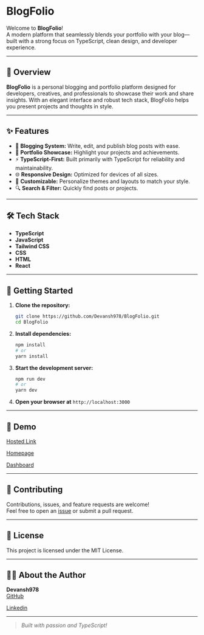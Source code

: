 # BlogFolio

Welcome to **BlogFolio**!  
A modern platform that seamlessly blends your portfolio with your blog—built with a strong focus on TypeScript, clean design, and developer experience.

---

## 🚀 Overview

**BlogFolio** is a personal blogging and portfolio platform designed for developers, creatives, and professionals to showcase their work and share insights. With an elegant interface and robust tech stack, BlogFolio helps you present projects and thoughts in style.

---

## ✨ Features

- 📝 **Blogging System:** Write, edit, and publish blog posts with ease.
- 💼 **Portfolio Showcase:** Highlight your projects and achievements.
- ⚡ **TypeScript-First:** Built primarily with TypeScript for reliability and maintainability.
- 🌐 **Responsive Design:** Optimized for devices of all sizes.
- 🎨 **Customizable:** Personalize themes and layouts to match your style.
- 🔍 **Search & Filter:** Quickly find posts or projects.

---

## 🛠️ Tech Stack

- **TypeScript** 
- **JavaScript**
- **Tailwind CSS**
- **CSS** 
- **HTML** 
- **React** 

---

## 🚦 Getting Started

1. **Clone the repository:**
   ```bash
   git clone https://github.com/Devansh978/BlogFolio.git
   cd BlogFolio
   ```
2. **Install dependencies:**
   ```bash
   npm install
   # or
   yarn install
   ```
3. **Start the development server:**
   ```bash
   npm run dev
   # or
   yarn dev
   ```
4. **Open your browser at** `http://localhost:3000`

---

## 📸 Demo
[Hosted Link](https://tangerine-cassata-85d024.netlify.app/)

[Homepage](https://drive.google.com/file/d/1jZil3u1siMuHcTKqgLZ37uaJ9LsWB_VX/view?usp=sharing)

[Dashboard](https://drive.google.com/file/d/1jZil3u1siMuHcTKqgLZ37uaJ9LsWB_VX/view?usp=sharing)

---

## 🤝 Contributing

Contributions, issues, and feature requests are welcome!  
Feel free to open an [issue](https://github.com/Devansh978/BlogFolio/issues) or submit a pull request.

---

## 📄 License

This project is licensed under the MIT License.

---

## 🙋‍♂️ About the Author

**Devansh978**  
[GitHub](https://github.com/Devansh978)

[Linkedin](https://www.linkedin.com/in/devansh-chourey-81a25522b)

---

> _Built with passion and TypeScript!_
